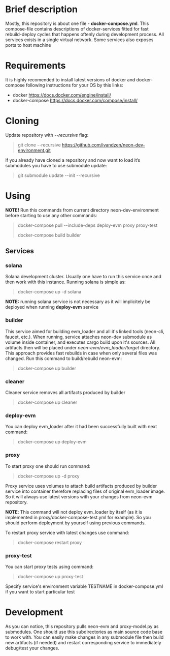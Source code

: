 # Brief description
Mostly, this repository is about one file - **docker-compose.yml**. This compose-file contains descriptions of
docker-services fitted for fast rebuild-deploy cycles that happens oftenly during development process. All services exists in a single virtual network. Some services also exposes ports to host machine

# Requirements
It is highly recomended to install latest versions of docker and docker-compose following instructions for your OS by this links:
- docker https://docs.docker.com/engine/install/
- docker-compose https://docs.docker.com/compose/install/

# Cloning

Update repository with *--recursive* flag:
> git clone --recursive https://github.com/ivandzen/neon-dev-environment.git

If you already have cloned a repository and now want to load it’s submodules you have to use submodule update:
> git submodule update --init --recursive

# Using

**NOTE!** Run this commands from current directory neon-dev-environment before starting to use any other commands:
> docker-compose pull --include-deps deploy-evm proxy proxy-test 
>
> docker-compose build builder

## Services
### solana
Solana development cluster. Usually one have to run this service once and then work with this instance. 
Running solana is simple as:
> docker-compose up -d solana

**NOTE:** running solana service is not necessary as it will implicitely be deployed when running **deploy-evm** service

### builder
This service aimed for building evm_loader and all it's linked tools (neon-cli, faucet, etc.). When running, 
service attaches neon-dev submodule as volume inside container, and executes cargo build upon it's sources. 
All artifacts then will be placed under *neon-evm/evm_loader/target* directory. This approach provides fast rebuilds 
in case when only several files was changed. Run this command to build/rebuild neon-evm:
> docker-compose up builder

### cleaner
Cleaner service removes all artifacts produced by builder
> docker-compose up cleaner

### deploy-evm 
You can deploy evm_loader after it had been successfully built with next command: 
> docker-compose up deploy-evm

### proxy
To start proxy one should run command:
> docker-compose up -d proxy

Proxy service uses volumes to attach build artifacts produced by builder service into container therefore replacing files of original evm_loader image. So it will always use latest versions with your changes from neon-evm repository.

**NOTE**: This command will not deploy evm_loader by itself (as it is implemented in proxy/docker-compose-test.yml for example).
So you should perform deployment by yourself using previous commands.

To restart proxy service with latest changes use command:
> docker-compose restart proxy

### proxy-test
You can start proxy tests using command:
> docker-compose up proxy-test

Specify service's environment variable TESTNAME in docker-compose.yml if you want to start particular test

# Development
As you can notice, this repository pulls neon-evm and proxy-model.py as submodules. One should use this subdirectories as main source code base to work with. You can easily make changes in any submodule file then build new artifacts (if needed) and restart corresponding service to immediately debug/test your changes.


